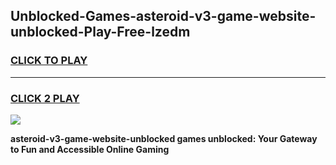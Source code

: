 
## Unblocked-Games-asteroid-v3-game-website-unblocked-Play-Free-lzedm
<h3>
<a href="https://premium76.site?title=asteroid-v3-game-website-unblocked&ref=23A">CLICK TO PLAY</a></h3>
<hr>

<h3>
<a href="https://premium76.site?title=asteroid-v3-game-website-unblocked&ref=23A">CLICK 2 PLAY</a>
  
</h3>

<a href="https://premium76.site?title=asteroid-v3-game-website-unblocked&ref=23A"><img src="https://clearcache.store/games.png"></a>


**asteroid-v3-game-website-unblocked games unblocked: Your Gateway to Fun and Accessible Online Gaming**
